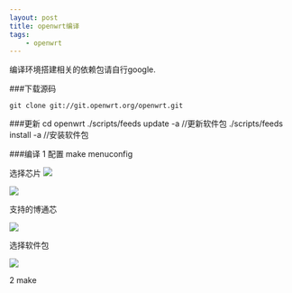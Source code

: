 ```yaml
---
layout: post
title: openwrt编译
tags:
    - openwrt
---
```


编译环境搭建相关的依赖包请自行google.

###下载源码

    git clone git://git.openwrt.org/openwrt.git
    
###更新
	cd openwrt
	./scripts/feeds update -a //更新软件包
	./scripts/feeds install -a  //安装软件包

###编译
1 配置
	make menuconfig

选择芯片
<span class="image-1200">[![](/media/files/2013/05/openwrt/opw1.jpg)](http://500px.com/photo/29307621)</span>

<span class="image-1200">[![](/media/files/2013/05/openwrt/opw2.jpg)](http://500px.com/photo/29307621)</span>

支持的博通芯

<span class="image-1200">[![](/media/files/2013/05/openwrt/opw3.jpg)](http://500px.com/photo/29307621)</span>

选择软件包

<span class="image-1200">[![](/media/files/2013/05/openwrt/opw4.jpg)](http://500px.com/photo/29307621)</span>


2 make 
